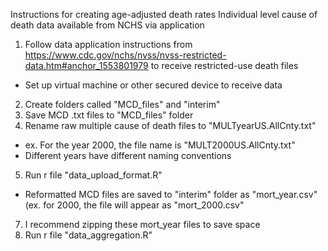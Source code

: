 Instructions for creating age-adjusted death rates 
Individual level cause of death data available from NCHS via application

1. Follow data application instructions from https://www.cdc.gov/nchs/nvss/nvss-restricted-data.htm#anchor_1553801979 to receive restricted-use death files
  - Set up virtual machine or other secured device to receive data 
2. Create folders called "MCD_files" and "interim" 
3. Save MCD .txt files to "MCD_files" folder
4. Rename raw multiple cause of death files to "MULTyearUS.AllCnty.txt"
  - ex. For the year 2000, the file name is "MULT2000US.AllCnty.txt" 
  - Different years have different naming conventions
5. Run r file "data_upload_format.R" 
  - Reformatted MCD files are saved to "interim" folder as "mort_year.csv" (ex. for 2000, the file will appear as "mort_2000.csv" 
7. I recommend zipping these mort_year files to save space 
8. Run r file "data_aggregation.R"
  
 
